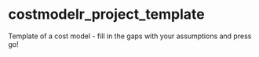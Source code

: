 # costmodelr_project_template

Template of a cost model - fill in the gaps with your assumptions and press go!
